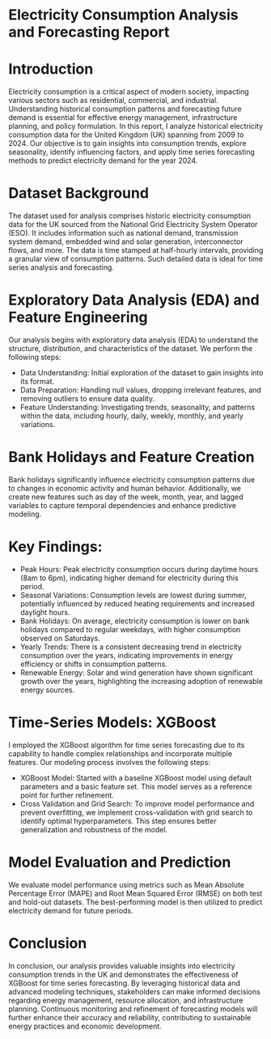 # Electricity Consumption Analysis and Forecasting Report

# Introduction

Electricity consumption is a critical aspect of modern society, impacting various sectors such as residential, commercial, and industrial. Understanding historical consumption patterns and forecasting future demand is essential for effective energy management, infrastructure planning, and policy formulation. In this report, I analyze historical electricity consumption data for the United Kingdom (UK) spanning from 2009 to 2024. Our objective is to gain insights into consumption trends, explore seasonality, identify influencing factors, and apply time series forecasting methods to predict electricity demand for the year 2024.

# Dataset Background

The dataset used for analysis comprises historic electricity consumption data for the UK sourced from the National Grid Electricity System Operator (ESO). It includes information such as national demand, transmission system demand, embedded wind and solar generation, interconnector flows, and more. The data is time stamped at half-hourly intervals, providing a granular view of consumption patterns. Such detailed data is ideal for time series analysis and forecasting.

# Exploratory Data Analysis (EDA) and Feature Engineering

Our analysis begins with exploratory data analysis (EDA) to understand the structure, distribution, and characteristics of the dataset. We perform the following steps:

- Data Understanding: Initial exploration of the dataset to gain insights into its format.
- Data Preparation: Handling null values, dropping irrelevant features, and removing outliers to ensure data quality.
- Feature Understanding: Investigating trends, seasonality, and patterns within the data, including hourly, daily, weekly, monthly, and yearly variations.

# Bank Holidays and Feature Creation

Bank holidays significantly influence electricity consumption patterns due to changes in economic activity and human behavior. Additionally, we create new features such as day of the week, month, year, and lagged variables to capture temporal dependencies and enhance predictive modeling.

# Key Findings:
- Peak Hours: Peak electricity consumption occurs during daytime hours (8am to 6pm), indicating higher demand for electricity during this period.
- Seasonal Variations: Consumption levels are lowest during summer, potentially influenced by reduced heating requirements and increased daylight hours.
- Bank Holidays: On average, electricity consumption is lower on bank holidays compared to regular weekdays, with higher consumption observed on Saturdays.
- Yearly Trends: There is a consistent decreasing trend in electricity consumption over the years, indicating improvements in energy efficiency or shifts in consumption patterns.
- Renewable Energy: Solar and wind generation have shown significant growth over the years, highlighting the increasing adoption of renewable energy sources.

# Time-Series Models: XGBoost

I employed the XGBoost algorithm for time series forecasting due to its capability to handle complex relationships and incorporate multiple features. Our modeling process involves the following steps:

- XGBoost Model: Started with a baseline XGBoost model using default parameters and a basic feature set. This model serves as a reference point for further refinement.
- Cross Validation and Grid Search: To improve model performance and prevent overfitting, we implement cross-validation with grid search to identify optimal hyperparameters. This step ensures better generalization and robustness of the model.

# Model Evaluation and Prediction

We evaluate model performance using metrics such as Mean Absolute Percentage Error (MAPE) and Root Mean Squared Error (RMSE) on both test and hold-out datasets. The best-performing model is then utilized to predict electricity demand for future periods.

# Conclusion

In conclusion, our analysis provides valuable insights into electricity consumption trends in the UK and demonstrates the effectiveness of XGBoost for time series forecasting. By leveraging historical data and advanced modeling techniques, stakeholders can make informed decisions regarding energy management, resource allocation, and infrastructure planning. Continuous monitoring and refinement of forecasting models will further enhance their accuracy and reliability, contributing to sustainable energy practices and economic development.

